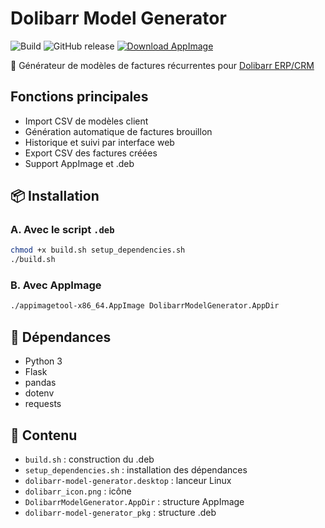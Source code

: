 # Dolibarr Model Generator

![Build](https://github.com/dancab3/dolibarr-model-generator/actions/workflows/build.yml/badge.svg)
![GitHub release](https://img.shields.io/github/v/release/dancab3/dolibarr-model-generator)
[![Download AppImage](https://img.shields.io/github/downloads/dancab3/dolibarr-model-generator/latest/total?label=📥%20Download%20AppImage)](https://github.com/dancab3/dolibarr-model-generator/releases/latest)

🚀 Générateur de modèles de factures récurrentes pour [Dolibarr ERP/CRM](https://www.dolibarr.org/)

## Fonctions principales

- Import CSV de modèles client
- Génération automatique de factures brouillon
- Historique et suivi par interface web
- Export CSV des factures créées
- Support AppImage et .deb

## 📦 Installation

### A. Avec le script `.deb`

```bash
chmod +x build.sh setup_dependencies.sh
./build.sh
```

### B. Avec AppImage

```bash
./appimagetool-x86_64.AppImage DolibarrModelGenerator.AppDir
```

## 🚧 Dépendances

- Python 3
- Flask
- pandas
- dotenv
- requests

## 📁 Contenu

- `build.sh` : construction du .deb
- `setup_dependencies.sh` : installation des dépendances
- `dolibarr-model-generator.desktop` : lanceur Linux
- `dolibarr_icon.png` : icône
- `DolibarrModelGenerator.AppDir` : structure AppImage
- `dolibarr-model-generator_pkg` : structure .deb
